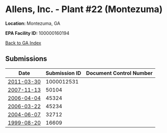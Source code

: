 # Allens, Inc. - Plant #22 (Montezuma)

**Location:** Montezuma, GA

**EPA Facility ID:** 100000160194

[Back to GA Index](../../index.md)

## Submissions

| Date | Submission ID | Document Control Number |
|------|--------------|-------------------------|
| [2011-03-30](submissions/1000012531.md) | 1000012531 |  |
| [2007-11-13](submissions/50104.md) | 50104 |  |
| [2006-04-04](submissions/45324.md) | 45324 |  |
| [2006-03-22](submissions/45234.md) | 45234 |  |
| [2004-06-07](submissions/32712.md) | 32712 |  |
| [1999-08-20](submissions/16609.md) | 16609 |  |
